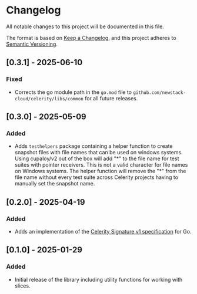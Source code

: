 # Changelog

All notable changes to this project will be documented in this file.

The format is based on [Keep a Changelog](https://keepachangelog.com/en/1.0.0/),
and this project adheres to [Semantic Versioning](https://semver.org/spec/v2.0.0.html).

## [0.3.1] - 2025-06-10

### Fixed

- Corrects the go module path in the `go.mod` file to `github.com/newstack-cloud/celerity/libs/common` for all future releases.

## [0.3.0] - 2025-05-09

### Added

- Adds `testhelpers` package containing a helper function to create snapshot files with file names that can be used on windows systems. Using cupaloy/v2 out of the box will add "\*" to the file name for test suites with pointer receivers. This is not a valid character for file names on Windows systems. The helper function will remove the "\*" from the file name without every test suite across Celerity projects having to manually set the snapshot name.

## [0.2.0] - 2025-04-19

### Added

- Adds an implementation of the [Celerity Signature v1 specification](https://www.celerityframework.io/docs/auth/signature-v1) for Go.

## [0.1.0] - 2025-01-29

### Added

- Initial release of the library including utility functions for working with slices.
